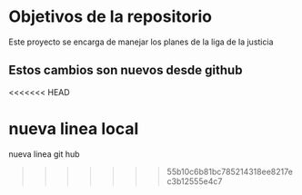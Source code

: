 # Objetivos de la repositorio

Este proyecto se encarga de manejar los planes de la liga de la justicia


## Estos cambios son nuevos desde github


<<<<<<< HEAD

nueva linea local 
=======
nueva linea git hub
>>>>>>> 55b10c6b81bc785214318ee8217ec3b12555e4c7
